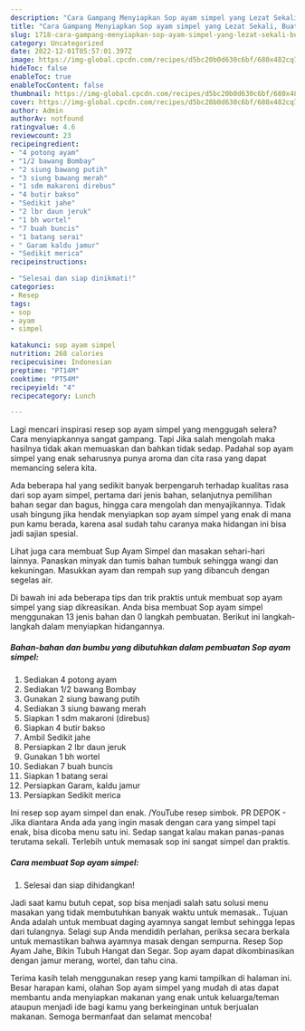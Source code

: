 ```yaml
---
description: "Cara Gampang Menyiapkan Sop ayam simpel yang Lezat Sekali, Buat Buka Puasa Menggugah Selera"
title: "Cara Gampang Menyiapkan Sop ayam simpel yang Lezat Sekali, Buat Buka Puasa Menggugah Selera"
slug: 1718-cara-gampang-menyiapkan-sop-ayam-simpel-yang-lezat-sekali-buat-buka-puasa-menggugah-selera
category: Uncategorized
date: 2022-12-01T05:57:01.397Z
image: https://img-global.cpcdn.com/recipes/d5bc20b0d630c6bf/680x482cq70/sop-ayam-simpel-foto-resep-utama.jpg
hideToc: false
enableToc: true
enableTocContent: false
thumbnail: https://img-global.cpcdn.com/recipes/d5bc20b0d630c6bf/680x482cq70/sop-ayam-simpel-foto-resep-utama.jpg
cover: https://img-global.cpcdn.com/recipes/d5bc20b0d630c6bf/680x482cq70/sop-ayam-simpel-foto-resep-utama.jpg
author: Admin
authorAv: notfound
ratingvalue: 4.6
reviewcount: 23
recipeingredient:
- "4 potong ayam"
- "1/2 bawang Bombay"
- "2 siung bawang putih"
- "3 siung bawang merah"
- "1 sdm makaroni direbus"
- "4 butir bakso"
- "Sedikit jahe"
- "2 lbr daun jeruk"
- "1 bh wortel"
- "7 buah buncis"
- "1 batang serai"
- " Garam kaldu jamur"
- "Sedikit merica"
recipeinstructions:

- "Selesai dan siap dinikmati!"
categories:
- Resep
tags:
- sop
- ayam
- simpel

katakunci: sop ayam simpel 
nutrition: 268 calories
recipecuisine: Indonesian
preptime: "PT14M"
cooktime: "PT54M"
recipeyield: "4"
recipecategory: Lunch

---
```



Lagi mencari inspirasi resep sop ayam simpel yang menggugah selera? Cara menyiapkannya sangat gampang. Tapi Jika salah mengolah maka hasilnya tidak akan memuaskan dan bahkan tidak sedap. Padahal sop ayam simpel yang enak seharusnya punya aroma dan cita rasa yang dapat memancing selera kita.


Ada beberapa hal yang sedikit banyak berpengaruh terhadap kualitas rasa dari sop ayam simpel, pertama dari jenis bahan, selanjutnya pemilihan bahan segar dan bagus, hingga cara mengolah dan menyajikannya. Tidak usah bingung jika hendak menyiapkan sop ayam simpel yang enak di mana pun kamu berada, karena asal sudah tahu caranya maka hidangan ini bisa jadi sajian spesial.

Lihat juga cara membuat Sup Ayam Simpel dan masakan sehari-hari lainnya. Panaskan minyak dan tumis bahan tumbuk sehingga wangi dan kekuningan. Masukkan ayam dan rempah sup yang dibancuh dengan segelas air.


Di bawah ini ada beberapa tips dan trik praktis untuk membuat sop ayam simpel yang siap dikreasikan. Anda bisa membuat Sop ayam simpel menggunakan 13 jenis bahan dan 0 langkah pembuatan. Berikut ini langkah-langkah dalam menyiapkan hidangannya.

<!--inarticleads1-->

##### Bahan-bahan dan bumbu yang dibutuhkan dalam pembuatan Sop ayam simpel:

1. Sediakan 4 potong ayam
1. Sediakan 1/2 bawang Bombay
1. Gunakan 2 siung bawang putih
1. Sediakan 3 siung bawang merah
1. Siapkan 1 sdm makaroni (direbus)
1. Siapkan 4 butir bakso
1. Ambil Sedikit jahe
1. Persiapkan 2 lbr daun jeruk
1. Gunakan 1 bh wortel
1. Sediakan 7 buah buncis
1. Siapkan 1 batang serai
1. Persiapkan  Garam, kaldu jamur
1. Persiapkan Sedikit merica


Ini resep sop ayam simpel dan enak. /YouTube resep simbok. PR DEPOK - Jika diantara Anda ada yang ingin masak dengan cara yang simpel tapi enak, bisa dicoba menu satu ini. Sedap sangat kalau makan panas-panas terutama sekali. Terlebih untuk memasak sop ini sangat simpel dan praktis. 

<!--inarticleads2-->

##### Cara membuat Sop ayam simpel:


1. Selesai dan siap dihidangkan!

Jadi saat kamu butuh cepat, sop bisa menjadi salah satu solusi menu masakan yang tidak membutuhkan banyak waktu untuk memasak.. Tujuan Anda adalah untuk membuat daging ayamnya sangat lembut sehingga lepas dari tulangnya. Selagi sup Anda mendidih perlahan, periksa secara berkala untuk memastikan bahwa ayamnya masak dengan sempurna. Resep Sop Ayam Jahe, Bikin Tubuh Hangat dan Segar. Sop ayam dapat dikombinasikan dengan jamur merang, wortel, dan tahu cina. 

Terima kasih telah menggunakan resep yang kami tampilkan di halaman ini. Besar harapan kami, olahan Sop ayam simpel yang mudah di atas dapat membantu anda menyiapkan makanan yang enak untuk keluarga/teman ataupun menjadi ide bagi kamu yang berkeinginan untuk berjualan makanan. Semoga bermanfaat dan selamat mencoba!
